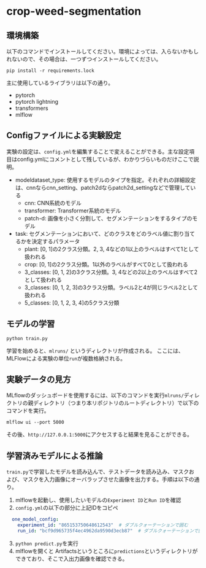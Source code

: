 # crop-weed-segmentation

## 環境構築
以下のコマンドでインストールしてください。環境によっては、入らないかもしれないので、その場合は、一つずつインストールしてください。
```
pip install -r requirements.lock
```
主に使用しているライブラリは以下の通り。
* pytorch
* pytorch lightning
* transformers
* mlflow

## Configファイルによる実験設定
実験の設定は、`config.yml`を編集することで変えることができる。主な設定項目はconfig.ymlにコメントとして残しているが、わかりづらいものだけここで説明。
* modeldataset_type: 使用するモデルのタイプを指定。それぞれの詳細設定は、cnnならcnn_setting、patch2dならpatch2d_settingなどで管理している
    * cnn: CNN系統のモデル
    * transformer: Transformer系統のモデル
    * patch-d: 画像を小さく分割して、セグメンテーションをするタイプのモデル
* task: セグメンテーションにおいて、どのクラスをどのラベル値に割り当てるかを決定するパラメータ
    * plant: [0, 1]の2クラス分類。2, 3, 4などの1以上のラベルはすべて1として扱われる
    * crop: [0, 1]の2クラス分類。1以外のラベルがすべて0として扱われる
    * 3_classes: [0, 1, 2]の3クラス分類。3, 4などの2以上のラベルはすべて2として扱われる
    * 3_classes: [0, 1, 2, 3]の3クラス分類。ラベル2と4が同じラベル2として扱われる
    * 5_classes: [0, 1, 2, 3, 4]の5クラス分類

## モデルの学習
```
python train.py
```
学習を始めると、`mlruns/` というディレクトリが作成される。
ここには、MLFlowによる実験の単位`run`が複数格納される。

## 実験データの見方
MLflowのダッシュボードを使用するには、以下のコマンドを実行`mlruns/`ディレクトリの親ディレクトリ（つまり本リポジトリのルートディレクトリ）で以下のコマンドを実行。
```
mlflow ui --port 5000
```
その後、`http://127.0.0.1:5000`にアクセスすると結果を見ることができる。

## 学習済みモデルによる推論
`train.py`で学習したモデルを読み込んで、テストデータを読み込み、マスクおよび、マスクを入力画像にオーバラップさせた画像を出力する。手順は以下の通り。

1. mlflowを起動し、使用したいモデルの`Experiment ID`と`Run ID`を確認
2. `config.yml`の以下の部分に上記IDをコピペ
```yaml
  one_model_config:
    experiment_id: "865153750648612543"  # ダブルクォーテーションで囲む
    run_id: "bcf9d965735f4ec4962da9590d3ecb87"  # ダブルクォーテーションで囲む
```
3. `python predict.py`を実行
4. mlflowを開くと Artifactsというところに`predictions`というディレクトリができており、そこで入出力画像を確認できる。
